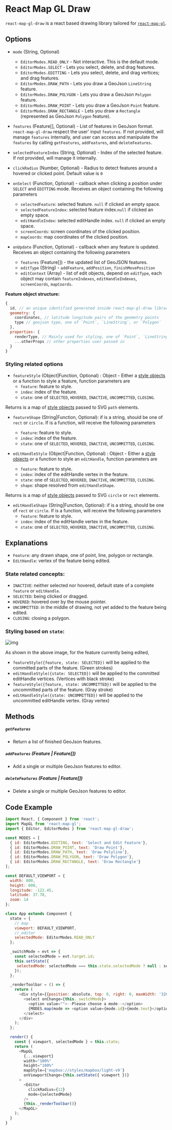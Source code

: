 # React Map GL Draw

`react-map-gl-draw` is a react based drawing library tailored for [`react-map-gl`](https://github.com/uber/react-map-gl).

## Options
- `mode` (String, Optional)
  - `EditorModes.READ_ONLY` - Not interactive. This is the default mode.
  - `EditorModes.SELECT` - Lets you select, delete, and drag features.
  - `EditorModes.EDITTING` - Lets you select, delete, and drag vertices; and drag features.
  - `EditorModes.DRAW_PATH` - Lets you draw a GeoJson `LineString` feature.
  - `EditorModes.DRAW_POLYGON` - Lets you draw a GeoJson `Polygon` feature.
  - `EditorModes.DRAW_POINT` - Lets you draw a GeoJson `Point` feature.
  - `EditorModes.DRAW_RECTANGLE` - Lets you draw a `Rectangle` (represented as GeoJson `Polygon` feature).

- `features` (Feature[], Optional) - List of features in GeoJson format. `react-map-gl-draw` respect the user' input `features`. If not provided, will manage `features` internally, and user can access and manipulate the `features` by calling `getFeatures`, `addFeatures`, and `deleteFeatures`.
- `selectedFeatureIndex` (String, Optional) - Index of the selected feature. If not provided, will manage it internally.
- `clickRadius` (Number, Optional) - Radius to detect features around a hovered or clicked point. Default value is `0`

- `onSelect` (Function, Optional) - callback when clicking a position under `SELECT` and `EDITTING` mode. Receives an object containing the following parameters
  - `selectedFeature`: selected feature. `null` if clicked an empty space.
  - `selectedFeatureIndex`: selected feature index.`null` if clicked an empty space.
  - `editHandleIndex`: selected editHandle index. `null` if clicked an empty space.
  - `screenCoords`: screen coordinates of the clicked position.
  - `mapCoords`: map coordinates of the clicked position.

- `onUpdate` (Function, Optional) - callback when any feature is updated. Receives an object containing the following parameters
  - `features` (Feature[]) - the updated list of GeoJSON features.
  - `editType` (String) -  `addFeature`, `addPosition`, `finishMovePosition`
  - `editContext` (Array) - list of edit objects, depend on `editType`, each object may contain `featureIndexes`, `editHandleIndexes`, `screenCoords`, `mapCoords`.

**Feature object structure:**
```js
{
  id, // an unique identified generated inside react-map-gl-draw library
  geometry: {
    coordinates, // latitude longitude pairs of the geometry points
    type // geojson type, one of `Point`, `LineString`, or `Polygon`
  },
  properties: {
    renderType, // Mainly used for styling, one of `Point`, `LineString`, `Polygon`, or `Rectangle`. Different from `geometry.type`. i.e. a rectangle's renderType is `Rectangle`, and `geometry.type` is `Polygon`. An incomplete (not closed) Polygon's renderType is `Polygon`, `geometry.type` is `LineString`
    ...otherProps // other properties user passed in
  }
}
```

### Styling related options
- `featureStyle` (Object|Function, Optional) : Object - Either a [style objects](https://reactjs.org/docs/dom-elements.html#style) or a function to style a feature, function parameters are
  - `feature`: feature to style.
  - `index`: index of the feature.
  - `state`: one of `SELECTED`, `HOVERED`, `INACTIVE`, `UNCOMMITTED`, `CLOSING`.

Returns is a map of [style objects](https://reactjs.org/docs/dom-elements.html#style) passed to SVG `path` elements.

- `featureShape` (String|Function, Optional): if is a string, should be one of `rect` or `circle`. If is a function, will receive the following parameters
  - `feature`: feature to style.
  - `index`: index of the feature.
  - `state`: one of `SELECTED`, `HOVERED`, `INACTIVE`, `UNCOMMITTED`, `CLOSING`.

- `editHandleStyle` (Object|Function, Optional) : Object - Either a [style objects](https://reactjs.org/docs/dom-elements.html#style) or a function to style an `editHandle`, function parameters are
  - `feature`: feature to style.
  - `index`: index of the editHandle vertex in the feature.
  - `state`: one of `SELECTED`, `HOVERED`, `INACTIVE`, `UNCOMMITTED`, `CLOSING`.
  - `shape`: shape resolved from `editHandleShape`.

Returns is a map of [style objects](https://reactjs.org/docs/dom-elements.html#style) passed to SVG `circle` or `rect` elements.

- `editHandleShape` (String|Function, Optional): if is a string, should be one of `rect` or `circle`. If is a function, will receive the following parameters
  - `feature`: feature to style.
  - `index`: index of the editHandle vertex in the feature.
  - `state`: one of `SELECTED`, `HOVERED`, `INACTIVE`, `UNCOMMITTED`, `CLOSING`.

## Explanations
- `Feature`: any drawn shape, one of point, line, polygon or rectangle.
- `EditHandle`: vertex of the feature being edited.

### State related concepts:
- `INACTIVE`: neither selected nor hovered, default state of a complete `feature` or `editHandle`.
- `SELECTED`: being clicked or dragged.
- `HOVERED`: hovered over by the mouse pointer.
- `UNCOMMITTED`: in the middle of drawing, not yet added to the feature being edited.
- `CLOSING`: closing a polygon.

### Styling based on `state`:

![img](https://raw.githubusercontent.com/uber-common/deck.gl-data/master/nebula.gl/react-map-gl-draw.png)

As shown in the above image, for the feature currently being edited,
- `featureStyle({feature, state: SELECTED})` will be applied to the committed parts of the feature. (Green strokes)
- `editHandleStyle({state: SELECTED})` will be applied to the committed editHandle vertices.  (Vertices with black stroke)
- `featureStyle({feature, state: UNCOMMITTED})` will be applied to the uncommitted parts of the feature. (Gray stroke)
- `editHandleStyle({state: UNCOMMITTED})` will be applied to the uncommitted editHandle vertex. (Gray vertex)

## Methods

##### `getFeatures`

- Return a list of finished GeoJson features.

##### `addFeatures` (Feature | Feature[])

- Add a single or multiple GeoJson features to editor.

##### `deleteFeatures` (Feature | Feature[])

- Delete a single or multiple GeoJson features to editor.

## Code Example
```js
import React, { Component } from 'react';
import MapGL from 'react-map-gl';
import { Editor, EditorModes } from 'react-map-gl-draw';

const MODES = [
  { id: EditorModes.EDITING, text: 'Select and Edit Feature'},
  { id: EditorModes.DRAW_POINT, text: 'Draw Point'},
  { id: EditorModes.DRAW_PATH, text: 'Draw Polyline'},
  { id: EditorModes.DRAW_POLYGON, text: 'Draw Polygon'},
  { id: EditorModes.DRAW_RECTANGLE, text: 'Draw Rectangle'}
];

const DEFAULT_VIEWPORT = {
  width: 800,
  height: 600,
  longitude: -122.45,
  latitude: 37.78,
  zoom: 14
};

class App extends Component {
  state = {
    // map
    viewport: DEFAULT_VIEWPORT,
    // editor
    selectedMode: EditorModes.READ_ONLY
  };

  _switchMode = evt => {
    const selectedMode = evt.target.id;
    this.setState({
     selectedMode: selectedMode === this.state.selectedMode ? null : selectedMode
    });
  };

  _renderToolbar = () => {
    return (
      <div style={{position: absolute, top: 0, right: 0, maxWidth: '320px'}}>
        <select onChange={this._switchMode}>
          <option value="">--Please choose a mode--</option>
          {MODES.map(mode => <option value={mode.id}>{mode.text}</option>)}
        </select>
      </div>
    );
  };

  render() {
    const { viewport, selectedMode } = this.state;
    return (
      <MapGL
        {...viewport}
        width="100%"
        height="100%"
        mapStyle={'mapbox://styles/mapbox/light-v9'}
        onViewportChange={this.setState({ viewport })}
      >
        <Editor
          clickRadius={12}
          mode={selectedMode}
        />
        {this._renderToolbar()}
      </MapGL>
    );
  }
}
```
